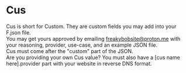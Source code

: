 # Cus
Cus is short for Custom. They are custom fields you may add into your F.json file.
<br>
You may get yours approved by emailing freakybobsite@proton.me with your reasoning, provider, use-case, and an example JSON file.
<br>
Cus must come after the "custom" part of the JSON.
<br>
Are you providing your own Cus value? You must also have a [cus name here].provider part with your website in reverse DNS format.
